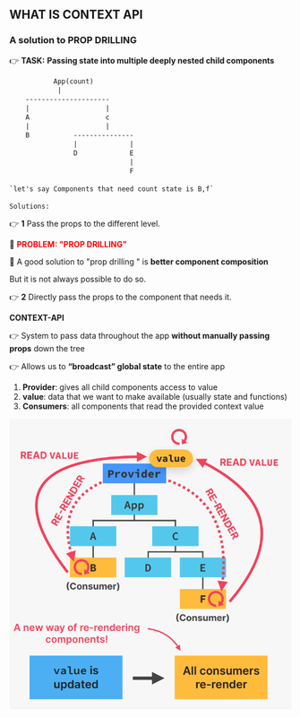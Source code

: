 ## WHAT IS CONTEXT API 

### A solution to PROP DRILLING 

👉 **TASK:** **Passing state into multiple deeply nested child components**

```
           App(count)
            |
    ---------------------
    |                   |
    A                   c
    |                   |
    B           ---------------
                |             |
                D             E
                              |
                              F

`let's say Components that need count state is B,f`

```

`Solutions:`

👉 **1** Pass the props to the different level. 

💊 <span style="color:red;">**PROBLEM: "PROP DRILLING"**</span>

👋 A good solution to "prop drilling " is **better component composition**

But it is not always possible to do so.


👉 **2** Directly pass the props to the component that needs it.

**CONTEXT-API**

👉 System to pass data throughout the app 
**without manually passing props** down the tree

👉 Allows us to **“broadcast” global state** to the entire app

1. **Provider**: gives all child components 
access to value
2. **value**: data that we want to make 
available (usually state and functions)
3. **Consumers**: all components that read the provided context value

![Context Api](./CONTEXT_API.png)